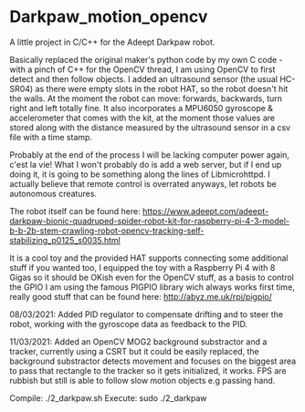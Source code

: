 # Darkpaw_motion_opencv
A little project in C/C++ for the Adeept Darkpaw robot.

Basically replaced the original maker's python code by my own C code -with a pinch of C++ for the OpenCV thread, I am using OpenCV to first detect and then follow objects. I added an ultrasound sensor (the usual HC-SR04) as there were empty slots in the robot HAT, so the robot doesn't hit the walls. At the moment the robot can move: forwards, backwards, turn right and left totally fine. It also incorporates a MPU6050 gyroscope & accelerometer that comes with the kit, at the moment those values are stored along with the distance measured by the ultrasound sensor in a csv file with a time stamp.

Probably at the end of the process I will be lacking computer power again, c'est la vie! What I won't probably do is add a web server, but if I end up doing it, it is going to be something along the lines of Libmicrohttpd. I actually believe that remote control is overrated anyways, let robots be autonomous creatures.

The robot itself can be found here: https://www.adeept.com/adeept-darkpaw-bionic-quadruped-spider-robot-kit-for-raspberry-pi-4-3-model-b-b-2b-stem-crawling-robot-opencv-tracking-self-stabilizing_p0125_s0035.html

It is a cool toy and the provided HAT supports connecting some additional stuff if you wanted too, I equipped the toy with a Raspberry Pi 4 with 8 Gigas so it should be OKish even for the OpenCV stuff, as a basis to control the GPIO I am using the famous PIGPIO library wich always works first time, really good stuff that can be found here: http://abyz.me.uk/rpi/pigpio/

08/03/2021: Added PID regulator to compensate drifting and to steer the robot, working with the gyroscope data as feedback to the PID. 

11/03/2021: Added an OpenCV MOG2 background substractor and a tracker, currently using a CSRT but it could be easily replaced, the background substractor detects movement and focuses on the biggest area to pass that rectangle to the tracker so it gets initialized, it works. FPS are rubbish but still is able to follow slow motion objects e.g passing hand.

Compile: ./2_darkpaw.sh
Execute: sudo ./2_darkpaw


